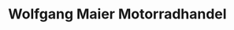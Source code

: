 ---
title: "Wolfgang Maier Motorradhandel"
url: /schwaebisch-gmuend/wolfgang-maier-motorradhandel/
shop: Motorrad
---